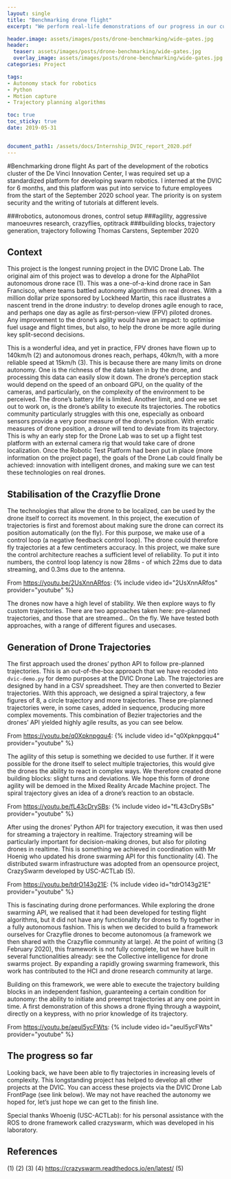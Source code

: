 ```yaml
---
layout: single
title: "Benchmarking drone flight"
excerpt: "We perform real-life demonstrations of our progress in our custom flight arena."

header.image: assets/images/posts/drone-benchmarking/wide-gates.jpg
header:
  teaser: assets/images/posts/drone-benchmarking/wide-gates.jpg
  overlay_image: assets/images/posts/drone-benchmarking/wide-gates.jpg
categories: Project

tags:
- Autonomy stack for robotics
- Python
- Motion capture
- Trajectory planning algorithms

toc: true
toc_sticky: true
date: 2019-05-31


document_path1: /assets/docs/Internship_DVIC_report_2020.pdf
---
```


#Benchmarking drone flight
As part of the development of the robotics cluster of the De Vinci Innovation Center, I was required set up a standardized platform for developing swarm robotics. I interned at the DVIC for 6 months, and this platform was put into service to future employees from the start of the September 2020 school year. The priority is on system security and the writing of tutorials at different levels.

###robotics, autonomous drones, control setup
###agility, aggressive manoeuvres research, crazyflies, optitrack
###building blocks, trajectory generation, trajectory following
Thomas Carstens, September 2020

## Context
This project is the longest running project in the DVIC Drone Lab. The original aim of this project was to develop a drone for the AlphaPilot autonomous drone race (1). This was a one-of-a-kind drone race in San Francisco, where teams battled autonomy algorithms on real drones. With a million dollar prize sponsored by Lockheed Martin, this race illustrates a nascent trend in the drone industry: to develop drones agile enough to race, and perhaps one day as agile as first-person-view (FPV) piloted drones. Any improvement to the drone’s agility would have an impact: to optimise fuel usage and flight times, but also, to help the drone be more agile during key split-second decisions.

This is a wonderful idea, and yet in practice, FPV drones have flown up to 140km/h (2) and autonomous drones reach, perhaps, 40km/h, with a more reliable speed at 15km/h (3). This is because there are many limits on drone autonomy. One is the richness of the data taken in by the drone, and processing this data can easily slow it down. The drone’s perception stack would depend on the speed of an onboard GPU, on the quality of the cameras, and particularly, on the complexity of the environment to be perceived. The drone’s battery life is limited. Another limit, and one we set out to work on, is the drone’s ability to execute its trajectories. The robotics community particularly struggles with this one, especially as onboard sensors provide a very poor measure of the drone’s position. With erratic measures of drone position, a drone will tend to deviate from its trajectory. This is why an early step for the Drone Lab was to set up a flight test platform with an external camera rig that would take care of drone localization. Once the Robotic Test Platform had been put in place (more information on the project page), the goals of the Drone Lab could finally be achieved: innovation with intelligent drones, and making sure we can test these technologies on real drones.

## Stabilisation of the Crazyflie Drone
The technologies that allow the drone to be localized, can be used by the drone itself to correct its movement. In this project, the execution of trajectories is first and foremost about making sure the drone can correct its position automatically (on the fly). For this purpose, we make use of a control loop (a negative feedback control loop). The drone could therefore fly trajectories at a few centimeters accuracy. In this project, we make sure the control architecture reaches a sufficient level of reliability. To put it into numbers, the control loop latency is now 28ms - of which 22ms due to data streaming, and 0.3ms due to the antenna.

From https://youtu.be/2UsXnnARfos:
{% include video id="2UsXnnARfos" provider="youtube" %}

The drones now have a high level of stability. We then explore ways to fly custom trajectories. There are two approaches taken here: pre-planned trajectories, and those that are streamed… On the fly. We have tested both approaches, with a range of different figures and usecases.

## Generation of Drone Trajectories

The first approach used the drones’ python API to follow pre-planned trajectories. This is an out-of-the-box approach that we have recoded into ```dvic-demo.py``` for demo purposes at the DVIC Drone Lab. The trajectories are designed by hand in a CSV spreadsheet. They are then converted to Bezier trajectories. With this approach, we designed a spiral trajectory, a few figures of 8, a circle trajectory and more trajectories. These pre-planned trajectories were, in some cases, added in sequence, producing more complex movements. This combination of Bezier trajectories and the drones’ API yielded highly agile results, as you can see below.

From https://youtu.be/q0Xpknpgqu4:
{% include video id="q0Xpknpgqu4" provider="youtube" %}

The agility of this setup is something we decided to use further. If it were possible for the drone itself to select multiple trajectories, this would give the drones the ability to react in complex ways. We therefore created drone building blocks: slight turns and deviations. We hope this form of drone agility will be demoed in the Mixed Reality Arcade Machine project. The spiral trajectory gives an idea of a drone’s reaction to an obstacle.

From https://youtu.be/fL43cDrySBs:
{% include video id="fL43cDrySBs" provider="youtube" %}

After using the drones’ Python API for trajectory execution, it was then used for streaming a trajectory in realtime. Trajectory streaming will be particularly important for decision-making drones, but also for piloting drones in realtime. This is something we achieved in coordination with Mr Hoenig who updated his drone swarming API for this functionality (4). The distributed swarm infrastructure was adopted from an opensource project, CrazySwarm developed by USC-ACTLab (5).

From https://youtu.be/tdrO143g21E:
{% include video id="tdrO143g21E" provider="youtube" %}

This is fascinating during drone performances. While exploring the drone swarming API, we realised that it had been developed for testing flight algorithms, but it did not have any functionality for drones to fly together in a fully autonomous fashion. This is when we decided to build a framework ourselves for Crazyflie drones to become autonomous (a framework we then shared with the Crazyflie community at large).
At the point of writing (3 February 2020), this framework is not fully complete, but we have built in several functionalities already: see the Collective intelligence for drone swarms project. By expanding a rapidly growing swarming framework, this work has contributed to the HCI and drone research community at large.

Building on this framework, we were able to execute the trajectory building blocks in an independent fashion, guaranteeing a certain condition for autonomy: the ability to initiate and preempt trajectories at any one point in time. A first demonstration of this shows a drone flying through a waypoint, directly on a keypress, with no prior knowledge of its trajectory.

From https://youtu.be/aeuI5ycFWts:
{% include video id="aeuI5ycFWts" provider="youtube" %}


## The progress so far
Looking back, we have been able to fly trajectories in increasing levels of complexity. This longstanding project has helped to develop all other projects at the DVIC. You can access these projects via the DVIC Drone Lab FrontPage (see link below). We may not have reached the autonomy we hoped for, let’s just hope we can get to the finish line.

Special thanks
Whoenig (USC-ACTLab): for his personal assistance with the ROS to drone framework called crazyswarm, which was developed in his laboratory.


## References
(1)
(2)
(3)
(4) https://crazyswarm.readthedocs.io/en/latest/
(5)
